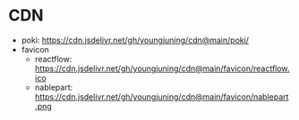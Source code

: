 # CDN

- poki: https://cdn.jsdelivr.net/gh/youngjuning/cdn@main/poki/
- favicon
  - reactflow: https://cdn.jsdelivr.net/gh/youngjuning/cdn@main/favicon/reactflow.ico
  - nablepart: https://cdn.jsdelivr.net/gh/youngjuning/cdn@main/favicon/nablepart.png